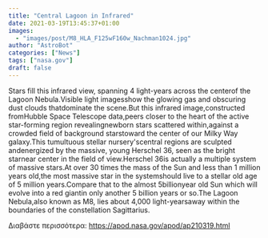 ```yaml
---
title: "Central Lagoon in Infrared"
date: 2021-03-19T13:45:37+01:00
images:
  - "images/post/M8_HLA_F125wF160w_Nachman1024.jpg"
author: "AstroBot"
categories: ["News"]
tags: ["nasa.gov"]
draft: false
---
```


Stars fill this infrared view, spanning 4 light-years across the centerof the Lagoon Nebula.Visible light imagesshow the glowing gas and obscuring dust clouds thatdominate the scene.But this infrared image,constructed fromHubble Space Telescope data,peers closer to the heart of the active star-forming region revealingnewborn stars scattered within,against a crowded field of background starstoward the center of our Milky Way galaxy.This tumultuous stellar nursery'scentral regions are sculpted andenergized by the massive, young Herschel 36, seen as the bright starnear center in the field of view.Herschel 36is actually a multiple system of massive stars.At over 30 times the mass of the Sun and less than 1 million years old,the most massive star in the systemshould live to a stellar old age of 5 million years.Compare that to the almost 5billionyear old Sun which will evolve into a red giantin only another 5 billion years or so.The Lagoon Nebula,also known as M8, lies about 4,000 light-yearsaway within the boundaries of the constellation Sagittarius.

Διαβάστε περισσότερα: https://apod.nasa.gov/apod/ap210319.html
